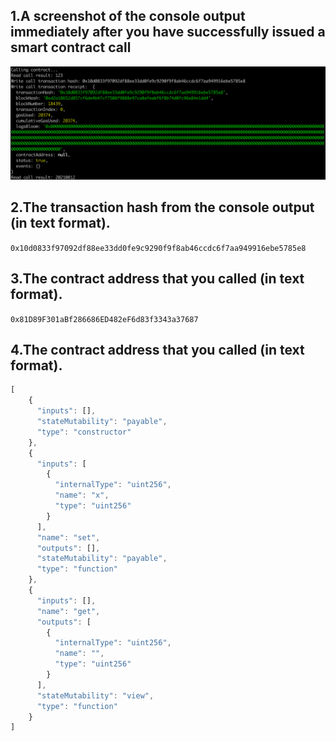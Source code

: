 ## 1.A screenshot of the console output immediately after you have successfully issued a smart contract call

![](./task04.png)

## 2.The transaction hash from the console output (in text format).
`0x10d0833f97092df88ee33dd0fe9c9290f9f8ab46ccdc6f7aa949916ebe5785e8`

## 3.The contract address that you called (in text format).
`0x81D89F301aBf286686ED482eF6d83f3343a37687`

## 4.The contract address that you called (in text format).

```js
[
    {
      "inputs": [],
      "stateMutability": "payable",
      "type": "constructor"
    },
    {
      "inputs": [
        {
          "internalType": "uint256",
          "name": "x",
          "type": "uint256"
        }
      ],
      "name": "set",
      "outputs": [],
      "stateMutability": "payable",
      "type": "function"
    },
    {
      "inputs": [],
      "name": "get",
      "outputs": [
        {
          "internalType": "uint256",
          "name": "",
          "type": "uint256"
        }
      ],
      "stateMutability": "view",
      "type": "function"
    }
]
```
